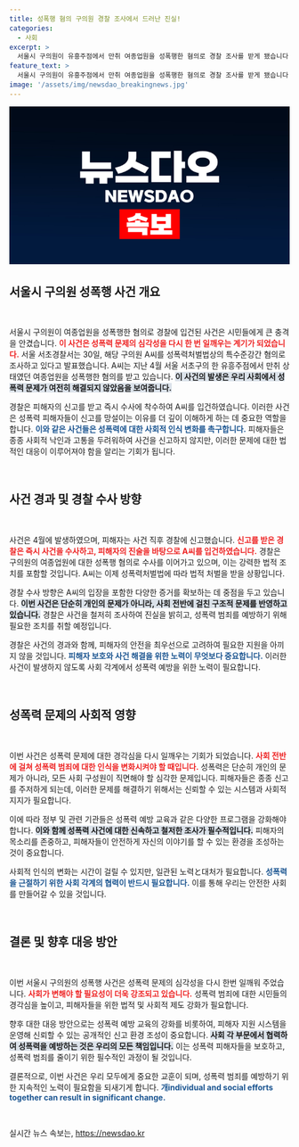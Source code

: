 ```yaml
---
title: 성폭행 혐의 구의원 경찰 조사에서 드러난 진실!
categories:
  - 사회
excerpt: >
  서울시 구의원이 유흥주점에서 만취 여종업원을 성폭행한 혐의로 경찰 조사를 받게 됐습니다. 경악할 사건의 배경은? 클릭해서 자세한 내용을 확인하세요!
feature_text: >
  서울시 구의원이 유흥주점에서 만취 여종업원을 성폭행한 혐의로 경찰 조사를 받게 됐습니다. 경악할 사건의 배경은? 클릭해서 자세한 내용을 확인하세요!
image: '/assets/img/newsdao_breakingnews.jpg'
---
```


<p><img src="/assets/img/newsdao_breakingnews.jpg" alt="pcversion 속보" /></p>

<h2 data-ke-size="size26">서울시 구의원 성폭행 사건 개요</h2>

<p data-ke-size="size16">&nbsp;</p>

<p>서울시 구의원이 여종업원을 성폭행한 혐의로 경찰에 입건된 사건은 시민들에게 큰 충격을 안겼습니다. <b><span style="color: #ee2323;">이 사건은 성폭력 문제의 심각성을 다시 한 번 일깨우는 계기가 되었습니다.</span></b> 서울 서초경찰서는 30일, 해당 구의원 A씨를 성폭력처벌법상의 특수준강간 혐의로 조사하고 있다고 발표했습니다. A씨는 지난 4월 서울 서초구의 한 유흥주점에서 만취 상태였던 여종업원을 성폭행한 혐의를 받고 있습니다. <b><span style="background-color: #21538527;">이 사건의 발생은 우리 사회에서 성폭력 문제가 여전히 해결되지 않았음을 보여줍니다.</span></b></p>

<p>경찰은 피해자의 신고를 받고 즉시 수사에 착수하여 A씨를 입건하였습니다. 이러한 사건은 성폭력 피해자들이 신고를 망설이는 이유를 더 깊이 이해하게 하는 데 중요한 역할을 합니다. <b><span style="color: #1a5490;">이와 같은 사건들은 성폭력에 대한 사회적 인식 변화를 촉구합니다.</span></b> 피해자들은 종종 사회적 낙인과 고통을 두려워하여 사건을 신고하지 않지만, 이러한 문제에 대한 법적인 대응이 이루어져야 함을 알리는 기회가 됩니다.</p>

<p data-ke-size="size16">&nbsp;</p>

<h2 data-ke-size="size26">사건 경과 및 경찰 수사 방향</h2>

<p data-ke-size="size16">&nbsp;</p>

<p>사건은 4월에 발생하였으며, 피해자는 사건 직후 경찰에 신고했습니다. <b><span style="color: #ee2323;">신고를 받은 경찰은 즉시 사건을 수사하고, 피해자의 진술을 바탕으로 A씨를 입건하였습니다.</span></b> 경찰은 구의원의 여종업원에 대한 성폭행 혐의로 수사를 이어가고 있으며, 이는 강력한 법적 조치를 포함할 것입니다. A씨는 이제 성폭력처벌법에 따라 법적 처벌을 받을 상황입니다.</p>

<p>경찰 수사 방향은 A씨의 입장을 포함한 다양한 증거를 확보하는 데 중점을 두고 있습니다. <b><span style="background-color: #21538527;">이번 사건은 단순히 개인의 문제가 아니라, 사회 전반에 걸친 구조적 문제를 반영하고 있습니다.</span></b> 경찰은 사건을 철저히 조사하여 진실을 밝히고, 성폭력 범죄를 예방하기 위해 필요한 조치를 취할 예정입니다.</p>

<p>경찰은 사건의 경과와 함께, 피해자의 안전을 최우선으로 고려하여 필요한 지원을 아끼지 않을 것입니다. <b><span style="color: #1a5490;">피해자 보호와 사건 해결을 위한 노력이 무엇보다 중요합니다.</span></b> 이러한 사건이 발생하지 않도록 사회 각계에서 성폭력 예방을 위한 노력이 필요합니다.</p>

<p data-ke-size="size16">&nbsp;</p>

<h2 data-ke-size="size26">성폭력 문제의 사회적 영향</h2>

<p data-ke-size="size16">&nbsp;</p>

<p>이번 사건은 성폭력 문제에 대한 경각심을 다시 일깨우는 기회가 되었습니다. <b><span style="color: #ee2323;">사회 전반에 걸쳐 성폭력 범죄에 대한 인식을 변화시켜야 할 때입니다.</span></b> 성폭력은 단순히 개인의 문제가 아니라, 모든 사회 구성원이 직면해야 할 심각한 문제입니다. 피해자들은 종종 신고를 주저하게 되는데, 이러한 문제를 해결하기 위해서는 신뢰할 수 있는 시스템과 사회적 지지가 필요합니다.</p>

<p>이에 따라 정부 및 관련 기관들은 성폭력 예방 교육과 같은 다양한 프로그램을 강화해야 합니다. <b><span style="background-color: #21538527;">이와 함께 성폭력 사건에 대한 신속하고 철저한 조사가 필수적입니다.</span></b> 피해자의 목소리를 존중하고, 피해자들이 안전하게 자신의 이야기를 할 수 있는 환경을 조성하는 것이 중요합니다.</p>

<p>사회적 인식의 변화는 시간이 걸릴 수 있지만, 일관된 노력と대처가 필요합니다. <b><span style="color: #1a5490;">성폭력을 근절하기 위한 사회 각계의 협력이 반드시 필요합니다.</span></b> 이를 통해 우리는 안전한 사회를 만들어갈 수 있을 것입니다.</p>

<p data-ke-size="size16">&nbsp;</p>

<h2 data-ke-size="size26">결론 및 향후 대응 방안</h2>

<p data-ke-size="size16">&nbsp;</p>

<p>이번 서울시 구의원의 성폭행 사건은 성폭력 문제의 심각성을 다시 한번 일깨워 주었습니다. <b><span style="color: #ee2323;">사회가 변해야 할 필요성이 더욱 강조되고 있습니다.</span></b> 성폭력 범죄에 대한 시민들의 경각심을 높이고, 피해자들을 위한 법적 및 사회적 제도 강화가 필요합니다.</p>

<p>향후 대한 대응 방안으로는 성폭력 예방 교육의 강화를 비롯하여, 피해자 지원 시스템을 운영해 신뢰할 수 있는 공개적인 신고 환경 조성이 중요합니다. <b><span style="background-color: #21538527;">사회 각 부문에서 협력하여 성폭력을 예방하는 것은 우리의 모든 책임입니다.</span></b> 이는 성폭력 피해자들을 보호하고, 성폭력 범죄를 줄이기 위한 필수적인 과정이 될 것입니다.</p>

<p>결론적으로, 이번 사건은 우리 모두에게 중요한 교훈이 되며, 성폭력 범죄를 예방하기 위한 지속적인 노력이 필요함을 되새기게 합니다. <b><span style="color: #1a5490;">개individual and social efforts together can result in significant change.</span></b> </p>

<p data-ke-size="size16">&nbsp;</p>
실시간 뉴스 속보는, <a href="https://newsdao.kr" rel="dofollow">https://newsdao.kr</a>


